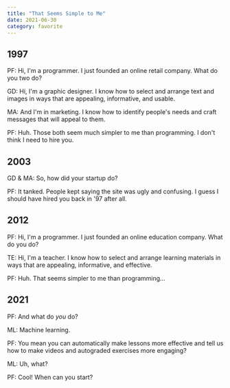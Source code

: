 ```yaml
---
title: "That Seems Simple to Me"
date: 2021-06-30
category: favorite
---
```

## 1997

PF: Hi, I'm a programmer.  I just founded an online retail company. What do you two do?

GD: Hi, I'm a graphic designer. I know how to select and arrange text and images in ways that are appealing, informative, and usable.

MA: And I'm in marketing. I know how to identify people's needs and craft messages that will appeal to them.

PF: Huh. Those both seem much simpler to me than programming. I don't think I need to hire you.

## 2003

GD &amp; MA: So, how did your startup do?

PF: It tanked. People kept saying the site was ugly and confusing. I guess I should have hired you back in '97 after all.

## 2012

PF: Hi, I'm a programmer. I just founded an online education company. What do you do?

TE: Hi, I'm a teacher. I know how to select and arrange learning materials in ways that are appealing, informative, and effective.

PF: Huh. That seems simpler to me than programming…

## 2021

PF: And what do *you* do?

ML: Machine learning.

PF: You mean you can automatically make lessons more effective and tell us how to make videos and autograded exercises more engaging?

ML: Uh, what?

PF: Cool! When can you start?
